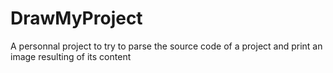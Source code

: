 # DrawMyProject
A personnal project to try to parse the source code of a project and print an image resulting of its content
